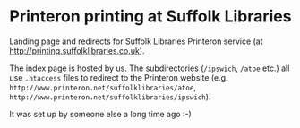 # Printeron printing at Suffolk Libraries

Landing page and redirects for Suffolk Libraries Printeron service (at http://printing.suffolklibraries.co.uk).

The index page is hosted by us. The subdirectories (`/ipswich`, `/atoe` etc.) all use `.htaccess` files to redirect to the Printeron website (e.g. `http://www.printeron.net/suffolklibraries/atoe`, `http://www.printeron.net/suffolklibraries/ipswich`).

It was set up by someone else a long time ago :-)
